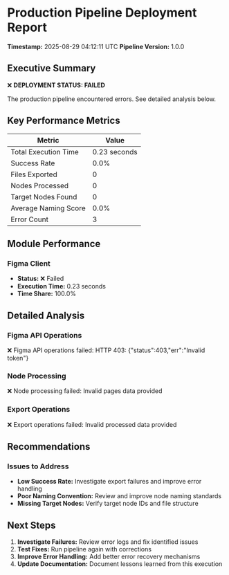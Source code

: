 # Production Pipeline Deployment Report

**Timestamp:** 2025-08-29 04:12:11 UTC
**Pipeline Version:** 1.0.0

## Executive Summary

❌ **DEPLOYMENT STATUS: FAILED**

The production pipeline encountered errors. See detailed analysis below.

## Key Performance Metrics

| Metric | Value |
|--------|-------|
| Total Execution Time | 0.23 seconds |
| Success Rate | 0.0% |
| Files Exported | 0 |
| Nodes Processed | 0 |
| Target Nodes Found | 0 |
| Average Naming Score | 0.0% |
| Error Count | 3 |

## Module Performance

### Figma Client

- **Status:** ❌ Failed
- **Execution Time:** 0.23 seconds
- **Time Share:** 100.0%

## Detailed Analysis

### Figma API Operations

❌ Figma API operations failed: HTTP 403: {"status":403,"err":"Invalid token"}

### Node Processing

❌ Node processing failed: Invalid pages data provided

### Export Operations

❌ Export operations failed: Invalid processed data provided

## Recommendations

### Issues to Address

- **Low Success Rate:** Investigate export failures and improve error handling
- **Poor Naming Convention:** Review and improve node naming standards
- **Missing Target Nodes:** Verify target node IDs and file structure

## Next Steps

1. **Investigate Failures:** Review error logs and fix identified issues
2. **Test Fixes:** Run pipeline again with corrections
3. **Improve Error Handling:** Add better error recovery mechanisms
4. **Update Documentation:** Document lessons learned from this execution
